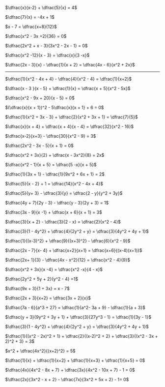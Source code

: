 $\dfrac{x}{x-2} + \dfrac{5}{x} = 4$

$\dfrac{7}{x} = -4x + 1$

$x - 7 = \dfrac{x+8}{12}$

$\dfrac{x^2 - 3x +2}{36} = 0$

$\dfrac{2x^2 + x - 3}{3x^2 - 2x - 1} = 0$

$\dfrac{x^2 -12}{x - 3} = \dfrac{x}{3 -x}$

$\dfrac{2x - 3}{x} - \dfrac{1}{x + 2} = \dfrac{4x - 6}{x^2 + 2x}$

***

$\dfrac{1}{x^2 - 4x + 4} - \dfrac{4}{x^2 - 4} = \dfrac{1}{x+2}$

$\dfrac{x - 3 }{x - 5} + \dfrac{1}{x} = \dfrac{x + 5}{x^2 - 5x}$

$\dfrac{x^2 - 9x + 20}{x - 5} = 0$

$(\dfrac{x}{x + 1})^2 - 5\dfrac{x}{x + 1} + 6 = 0$

$\dfrac{1}{x^2 + 3x - 3} + \dfrac{2}{x^2 + 3x + 1} = \dfrac{7}{5}$

$\dfrac{x}{x + 4} + \dfrac{x + 4}{x - 4} = \dfrac{32}{x^2 - 16}$

$\dfrac{x-2}{x+3} - \dfrac{30}{x^2 - 9} = 3$

$\dfrac{2x^2 - 3x - 5}{x + 1} = 0$

$\dfrac{x^2 + 3x}{2} + \dfrac{x - 3x^2}{8} = 2x$

$\dfrac{x^2 - 1}{x + 5} = \dfrac{5 -x}{x + 5}$

$\dfrac{1}{3x + 1} - \dfrac{1}{9x^2 + 6x + 1} = 2$

$\dfrac{5}{x - 2} + 1 = \dfrac{14}{x^2 - 4x + 4}$

$\dfrac{5}{y+ 3} - \dfrac{3}{y} = \dfrac{2 - y}{y^2 + 3y}$

$\dfrac{4y + 7}{2y - 3} - \dfrac{y - 3}{2y + 3} = 1$

$\dfrac{3x - 9}{x -1} + \dfrac{x + 6}{x + 1} = 3$

$\dfrac{3}{x + 2} - \dfrac{3}{2 - x} = \dfrac{2}{x^2 - 4}$

$\dfrac{3}{1 - 4y^2} + \dfrac{4}{2y^2 + y} = \dfrac{3}{4y^2 + 4y + 1}$

$\dfrac{1}{(x-3)^2} + \dfrac{9}{(x+3)^2} - \dfrac{6}{x^2 - 9}$

$\dfrac{2x - 7}{x- 4} + \dfrac{x+2}{x+1} = \dfrac{x+6}{(x-4)(x+1)}$

$\dfrac{2x+ 1}{3} - \dfrac{4x - x^2}{12} = \dfrac{x^2 - 4}{9}$

$\dfrac{x^2 + 3x}{x -4} = \dfrac{x^2 -x}{4 - x}$

$\dfrac{2y^2 + 5y + 2}{y^2 - 4} =1$

$\dfrac{9x + 3}{1 + 3x} = x - 7$

$\dfrac{2x + 3}{x+2} = \dfrac{3x + 2}{x}$

$\dfrac{7a - 6}{a^3 + 27} = \dfrac{1}{a^2- 3a + 9} - \dfrac{1}{a + 3}$

$\dfrac{y + 3}{9y^2 + 3y + 1} + \dfrac{3}{27y^3 - 1} = \dfrac{1}{3y - 1}$

$\dfrac{3}{1 - 4y^2} + \dfrac{4}{2y^2 + y} = \dfrac{3}{4y^2 + 4y + 1}$

$\dfrac{1}{(x^2 - 2x)^2 + 1} + \dfrac{2}{(x-2)^2 + 2} + \dfrac{3}{(x^2 - 3x + 2)^2 + 3} = 3$

$x^2 + \dfrac{4x^2}{(x+2)^2} = 5$

$\dfrac{1}{x} + \dfrac{1}{x+2} + \dfrac{1}{x+3} + \dfrac{1}{x+5} = 0$

$\dfrac{4x}{4x^2 - 8x + 7} + \dfrac{3x}{4x^2 - 10x + 7} - 1 = 0$

$\dfrac{2x}{3x^2 - x + 2} - \dfrac{7x}{3x^2 + 5x + 2} - 1= 0$

